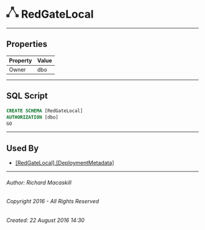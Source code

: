 #### 



# ![Schemas](../../../../Images/Schema32.png) RedGateLocal

---

## <a name="#properties"></a>Properties

| Property | Value |
|---|---|
| Owner | dbo |


---

## <a name="#sqlscript"></a>SQL Script

```sql
CREATE SCHEMA [RedGateLocal]
AUTHORIZATION [dbo]
GO

```


---

## <a name="#usedby"></a>Used By

* [[RedGateLocal].[DeploymentMetadata]](../../Tables/DeploymentMetadata.md)


---

###### Author:  Richard Macaskill

###### Copyright 2016 - All Rights Reserved

###### Created: 22 August 2016 14:30

